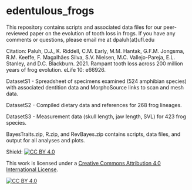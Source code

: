 # edentulous_frogs
This repository contains scripts and associated data files for our peer-reviewed paper on the evolution of tooth loss in frogs. If you have any comments or questions, please email me at dpaluh(at)ufl.edu

Citation: Paluh, D.J., K. Riddell, C.M. Early, M.M. Hantak, G.F.M. Jongsma, R.M. Keeffe, F. Magalhães Silva, S.V. Nielsen, M.C. Vallejo-Pareja, E.L. Stanley, and D.C. Blackburn. 2021. Rampant tooth loss across 200 million years of frog evolution. eLife 10: e66926.

DatasetS1 - Spreadsheet of specimens examined (524 amphibian species) with associated dentition data and MorphoSource links to scan and mesh data.

DatasetS2 - Compiled dietary data and references for 268 frog lineages.

DatasetS3 - Measurement data (skull length, jaw length, SVL) for 423 frog species.

BayesTraits.zip, R.zip, and RevBayes.zip contains scripts, data files, and output for all analyses and plots. 





Shield: [![CC BY 4.0][cc-by-shield]][cc-by]

This work is licensed under a
[Creative Commons Attribution 4.0 International License][cc-by].

[![CC BY 4.0][cc-by-image]][cc-by]

[cc-by]: http://creativecommons.org/licenses/by/4.0/
[cc-by-image]: https://i.creativecommons.org/l/by/4.0/88x31.png
[cc-by-shield]: https://img.shields.io/badge/License-CC%20BY%204.0-lightgrey.svg
